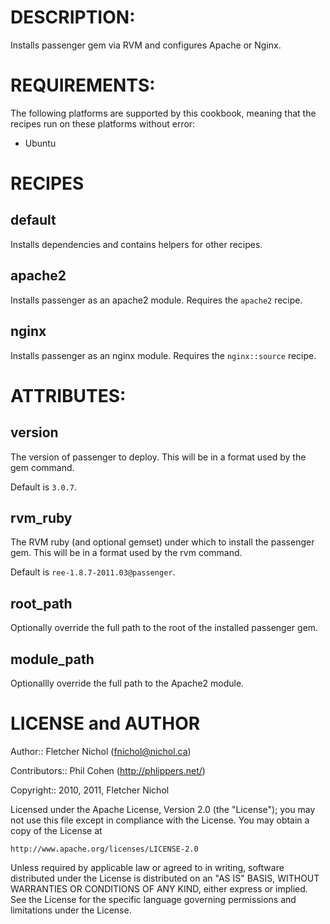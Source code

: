 # DESCRIPTION:

Installs passenger gem via RVM and configures Apache or Nginx.


# REQUIREMENTS:

The following platforms are supported by this cookbook, meaning that the recipes run on these platforms without error:

* Ubuntu


# RECIPES

## default

Installs dependencies and contains helpers for other recipes.

## apache2

Installs passenger as an apache2 module. Requires the `apache2` recipe.

## nginx

Installs passenger as an nginx module. Requires the `nginx::source` recipe.


# ATTRIBUTES:

## version

The version of passenger to deploy. This will be in a format used by the gem command. 

Default is `3.0.7`.

## rvm_ruby

The RVM ruby (and optional gemset) under which to install the passenger gem. This will be in a format used by the rvm command.

Default is `ree-1.8.7-2011.03@passenger`.

## root_path

Optionally override the full path to the root of the installed passenger gem.

## module_path

Optionallly override the full path to the Apache2 module.


# LICENSE and AUTHOR

Author:: Fletcher Nichol (<fnichol@nichol.ca>)

Contributors:: Phil Cohen (http://phlippers.net/)

Copyright:: 2010, 2011, Fletcher Nichol

Licensed under the Apache License, Version 2.0 (the "License");
you may not use this file except in compliance with the License.
You may obtain a copy of the License at

    http://www.apache.org/licenses/LICENSE-2.0

Unless required by applicable law or agreed to in writing, software
distributed under the License is distributed on an "AS IS" BASIS,
WITHOUT WARRANTIES OR CONDITIONS OF ANY KIND, either express or implied.
See the License for the specific language governing permissions and
limitations under the License.

